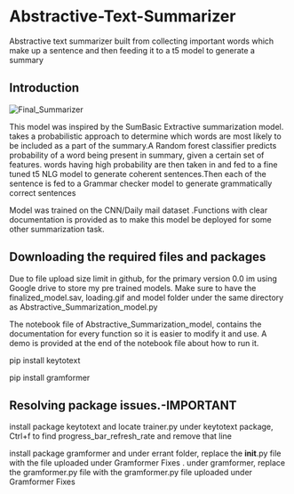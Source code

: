 # Abstractive-Text-Summarizer
Abstractive text summarizer built from collecting important words which make up a sentence and then feeding it to a t5 model to generate a summary

## Introduction
![Final_Summarizer](https://user-images.githubusercontent.com/98120916/211164271-a8671f43-771d-483b-84ae-60955a7d750c.jpg)

This model was inspired by the SumBasic Extractive summarization model.  takes a probabilistic approach to determine which words are most likely to be included as a part of the summary.A Random forest classifier predicts probability of a word being present in summary, given a certain set of features. words having high probability are then taken in and fed to a fine tuned t5 NLG model to generate coherent sentences.Then each of the sentence is fed to a Grammar checker model to generate grammatically correct sentences

Model was trained on the CNN/Daily mail dataset .Functions with clear documentation is provided as to make this model be deployed for some other summarization task.

## Downloading the required files and packages

Due to file upload size limit in github, for the primary version 0.0 im using Google drive to store my pre trained models. Make sure to have the finalized_model.sav, loading.gif and model folder under the same directory as Abstractive_Summarization_model.py 


The notebook file of Abstractive_Summarization_model, contains the documentation for every function so it is easier to modify it and use. A demo is provided at the end of the notebook file about how to run it.

pip install keytotext

pip install gramformer

## Resolving package issues.-IMPORTANT

install package keytotext  and locate trainer.py under keytotext package, Ctrl+f to find progress_bar_refresh_rate and remove that line


install package gramformer and under errant folder, replace the __init__.py file with the file uploaded under Gramformer Fixes . under gramformer, replace the gramformer.py file with the gramformer.py file uploaded under Gramformer Fixes



